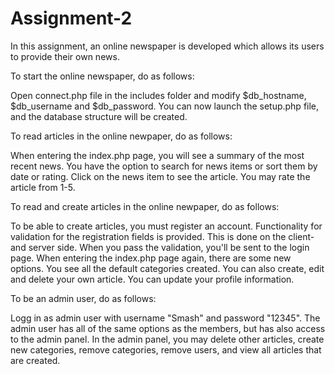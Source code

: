 # Assignment-2

In this assignment, an online newspaper is developed which allows its users to provide 
their own news.

To start the online newspaper, do as follows:

Open connect.php file in the includes folder and modify $db_hostname, $db_username and 
$db_password. You can now launch the setup.php file, and the database structure 
will be created.


To read articles in the online newpaper, do as follows:

When entering the index.php page, you will see a summary of the most recent news. 
You have the option to search for news items or sort them by date or rating. 
Click on the news item to see the article. You may rate the article from 1-5.


To read and create articles in the online newpaper, do as follows:

To be able to create articles, you must register an account. 
Functionality for validation for the registration fields is provided. 
This is done on the client- and server side. When you pass the validation, 
you'll be sent to the login page. When entering the index.php page again, 
there are some new options. You see all the default categories created. 
You can also create, edit and delete your own article. 
You can update your profile information.
 

To be an admin user, do as follows:

Logg in as admin user with username "Smash" and password "12345". 
The admin user has all of the same options as the members, 
but has also access to the admin panel. In the admin panel, 
you may delete other articles, create new categories, remove categories, remove users, 
and view all articles that are created.
